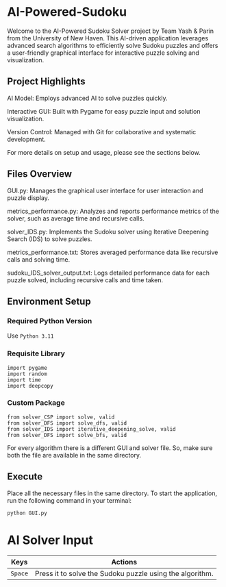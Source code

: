 # AI-Powered-Sudoku
Welcome to the AI-Powered Sudoku Solver project by Team Yash & Parin from the University of New Haven. This AI-driven application leverages advanced search algorithms to efficiently solve Sudoku puzzles and offers a user-friendly graphical interface for interactive puzzle solving and visualization.

## Project Highlights
AI Model: Employs advanced AI to solve puzzles quickly.

Interactive GUI: Built with Pygame for easy puzzle input and solution visualization.

Version Control: Managed with Git for collaborative and systematic development.

For more details on setup and usage, please see the sections below.

## Files Overview
GUI.py: Manages the graphical user interface for user interaction and puzzle display.

metrics_performance.py: Analyzes and reports performance metrics of the solver, such as average time and recursive calls.

solver_IDS.py: Implements the Sudoku solver using Iterative Deepening Search (IDS) to solve puzzles.

metrics_performance.txt: Stores averaged performance data like recursive calls and solving time.

sudoku_IDS_solver_output.txt: Logs detailed performance data for each puzzle solved, including recursive calls and time taken.

## Environment Setup
  ### Required Python Version
  Use `Python 3.11` 

  ### Requisite Library
  ```
  import pygame
  import random
  import time
  import deepcopy
  ```
  ### Custom Package

  ```
  from solver_CSP import solve, valid
  from solver_DFS import solve_dfs, valid
  from solver_IDS import iterative_deepening_solve, valid
  from solver_DFS import solve_bfs, valid
  ```
  For every algorithm there is a different GUI and solver file. So, make sure both the file are available in the same directory.
## Execute
Place all the necessary files in the same directory. To start the application, run the following command in your terminal:
```
python GUI.py
```

# AI Solver Input
| Keys              | Actions                                                          |
|-------------------|------------------------------------------------------------------|
|`Space`  	        | Press it to solve the Sudoku puzzle using the algorithm.         |
  
